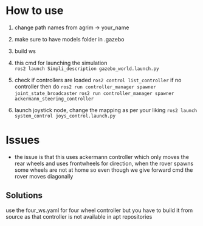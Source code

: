 # How to use

1. change path names from agrim -> your_name
2. make sure to have models folder in .gazebo
3. build ws
4. this cmd for launching the simulation <br>
``` ros2 launch Simpli_description gazebo_world.launch.py ```
5. check if controllers are loaded
``` ros2 control list_controller ```
if no controller then do 
``` ros2 run controller_manager spawner joint_state_broadcaster ```
``` ros2 run controller_manager spawner ackermann_steering_controller ```

6. launch joystick node, change the mapping as per your liking
``` ros2 launch system_control joys_control.launch.py ```

# Issues
- the issue is that this uses ackermann controller which only moves the rear wheels and uses frontwheels for direction, when the rover spawns some wheels are not at home so even though we give forward cmd the rover moves diagonally

## Solutions
use the four_ws.yaml for four wheel controller but you have to build it from source as that controller is not available in apt repositories
